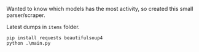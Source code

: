 Wanted to know which models has the most activity, so created this small parser/scraper.

Latest dumps in `items` folder.

```shell
pip install requests beautifulsoup4
python .\main.py
```
